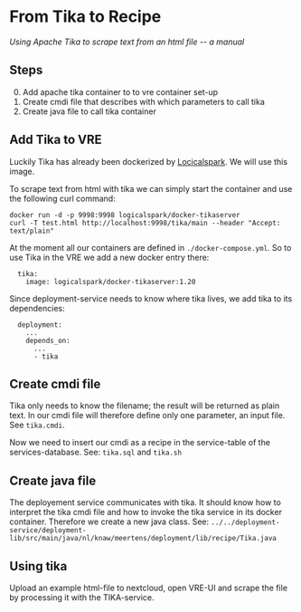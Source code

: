# From Tika to Recipe

*Using Apache Tika to scrape text from an html file -- a manual*

## Steps
0. Add apache tika container to to vre container set-up
0. Create cmdi file that describes with which parameters to call tika
0. Create java file to call tika container

## Add Tika to VRE
Luckily Tika has already been dockerized by [Locicalspark](https://hub.docker.com/r/logicalspark/docker-tikaserver). We will use this image.

To scrape text from html with tika we can simply start the container and use the following curl command:
```
docker run -d -p 9998:9998 logicalspark/docker-tikaserver
curl -T test.html http://localhost:9998/tika/main --header "Accept: text/plain"
```

At the moment all our containers are defined in `./docker-compose.yml`.
So to use Tika in the VRE we add a new docker entry there:
```
  tika:
    image: logicalspark/docker-tikaserver:1.20
```

Since deployment-service needs to know where tika lives, we add tika to its dependencies:
```
  deployment:
    ...
    depends_on:
      ...
      - tika
```

## Create cmdi file 
Tika only needs to know the filename; the result will be returned as plain text.
In our cmdi file will therefore define only one parameter, an input file. See `tika.cmdi`.

Now we need to insert our cmdi as a recipe in the service-table of the services-database. See: `tika.sql` and `tika.sh`

## Create java file
The deployement service communicates with tika. 
It should know how to interpret the tika cmdi file and how to invoke the tika service in its docker container.
Therefore we create a new java class. See: `../../deployment-service/deployment-lib/src/main/java/nl/knaw/meertens/deployment/lib/recipe/Tika.java`

## Using tika
Upload an example html-file to nextcloud, open VRE-UI and scrape the file by processing it with the TIKA-service.
